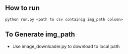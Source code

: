 
## How to run
```
python run.py <path to csv containig img_path column>
```

## To Generate img_path
- Use image_downloader.py to download to local path
